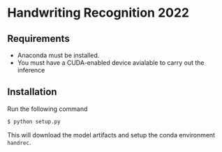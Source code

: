 # Handwriting Recognition 2022

## Requirements

- Anaconda must be installed.
- You must have a CUDA-enabled device avialable to carry out the inference

## Installation
Run the following command
```bash
$ python setup.py
```
This will download the model artifacts and setup the conda environment `handrec`.


